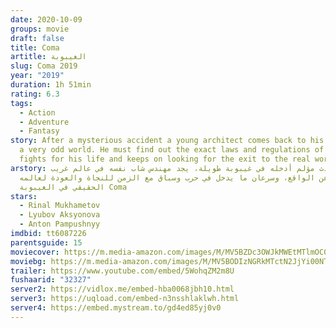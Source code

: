 ```yaml
---
date: 2020-10-09
groups: movie
draft: false
title: Coma
artitle: الغيبوبة
slug: Coma 2019
year: "2019"
duration: 1h 51min
rating: 6.3
tags:
  - Action
  - Adventure
  - Fantasy
story: After a mysterious accident a young architect comes back to his senses in
  a very odd world. He must find out the exact laws and regulations of it as he
  fights for his life and keeps on looking for the exit to the real world.
arstory: بعد حادث مؤلم أدخله في غيبوبة طويلة، يجد مهندس شاب نفسه في عالم غريب
  مختلف عن الواقع، وسرعان ما يدخل في حرب وسباق مع الزمن للنجاة والعودة لعالمه
  الحقيقي في الغيبوبة Coma
stars:
  - Rinal Mukhametov
  - Lyubov Aksyonova
  - Anton Pampushnyy
imdbid: tt6087226
parentsguide: 15
moviecover: https://m.media-amazon.com/images/M/MV5BZDc3OWJkMWEtMTlmOC00OGU4LTk3MDYtZDE3OTNiZGRhMmMxXkEyXkFqcGdeQXVyNjYzMTAzNTY@._V1_SY1000_CR0,0,699,1000_AL_.jpg
moviebg: https://m.media-amazon.com/images/M/MV5BODIzNGRkMTctN2JjYi00NTA1LWFhYzYtOWNjZWM1YzJlODIwXkEyXkFqcGdeQXVyNzI1NzMxNzM@._V1_SX1777_CR0,0,1777,999_AL_.jpg
trailer: https://www.youtube.com/embed/5WohqZM2m8U
fushaarid: "32327"
server2: https://vidlox.me/embed-hba0068jbh10.html
server3: https://uqload.com/embed-n3nsshlaklwh.html
server4: https://embed.mystream.to/gd4ed85yj0v0
---
```

